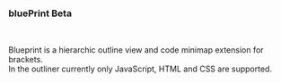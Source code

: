 <h3>bluePrint Beta</h3>
<br>
<p>Blueprint is a hierarchic outline view and code minimap extension for brackets.</br>
In the outliner currently only JavaScript, HTML and CSS are supported.
</p>
